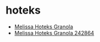 # hoteks

 * [Melissa Hoteks Granola](../../index/m/melissa-hoteks-granola-242864.json)
 * [Melissa Hoteks Granola 242864](../../index/m/melissa-hoteks-granola-242864.json)
